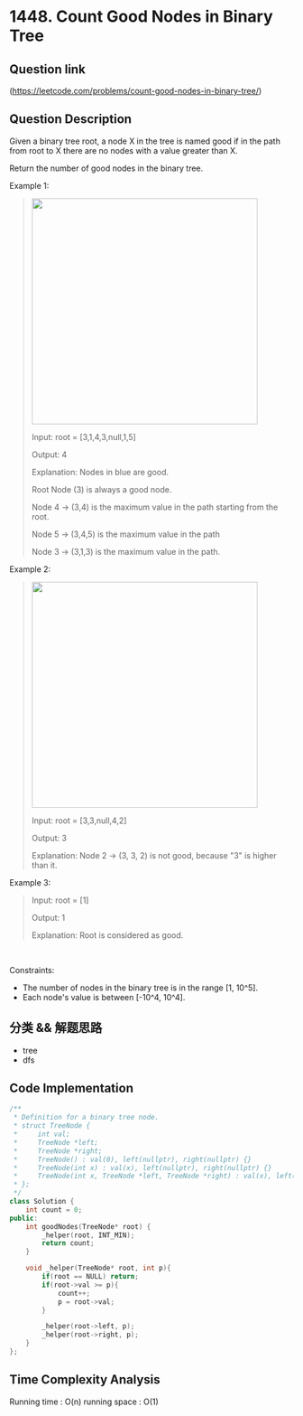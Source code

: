 # 1448. Count Good Nodes in Binary Tree

## Question link
(https://leetcode.com/problems/count-good-nodes-in-binary-tree/)

## Question Description
Given a binary tree root, a node X in the tree is named good if in the path from root to X there are no nodes with a value greater than X.

Return the number of good nodes in the binary tree.

Example 1:
> <img src="https://assets.leetcode.com/uploads/2020/04/02/test_sample_1.png" width="400" />
>
> Input: root = [3,1,4,3,null,1,5]
>
> Output: 4
>
> Explanation: Nodes in blue are good.
>
> Root Node (3) is always a good node.
>
> Node 4 -> (3,4) is the maximum value in the path starting from the root.
>
> Node 5 -> (3,4,5) is the maximum value in the path
>
> Node 3 -> (3,1,3) is the maximum value in the path.

Example 2:
> <img src="https://assets.leetcode.com/uploads/2020/04/02/test_sample_2.png" width="400" />
>
> Input: root = [3,3,null,4,2]
>
> Output: 3
>
> Explanation: Node 2 -> (3, 3, 2) is not good, because "3" is higher than it.

Example 3:
>
> Input: root = [1]
>
> Output: 1
>
> Explanation: Root is considered as good.

<br/>

Constraints:
- The number of nodes in the binary tree is in the range [1, 10^5].
- Each node's value is between [-10^4, 10^4].

## 分类 && 解题思路
- tree
- dfs

## Code Implementation
```c++
/**
 * Definition for a binary tree node.
 * struct TreeNode {
 *     int val;
 *     TreeNode *left;
 *     TreeNode *right;
 *     TreeNode() : val(0), left(nullptr), right(nullptr) {}
 *     TreeNode(int x) : val(x), left(nullptr), right(nullptr) {}
 *     TreeNode(int x, TreeNode *left, TreeNode *right) : val(x), left(left), right(right) {}
 * };
 */
class Solution {
    int count = 0;
public:
    int goodNodes(TreeNode* root) {
        _helper(root, INT_MIN);
        return count;
    }

    void _helper(TreeNode* root, int p){
        if(root == NULL) return;
        if(root->val >= p){
            count++;
            p = root->val;
        }

        _helper(root->left, p);
        _helper(root->right, p);
    }
};
```

## Time Complexity Analysis
Running time  : O(n)
running space : O(1)
